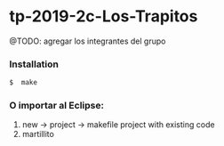 # tp-2019-2c-Los-Trapitos

@TODO: agregar los integrantes del grupo

### Installation

```sh
$  make
```

### O importar al Eclipse:
 1. new -> project -> makefile project with existing code 
 2. martillito 